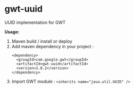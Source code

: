 gwt-uuid
========

UUID implementation for GWT

**Usage:**

 1. Maven build / install or deploy
 2. Add maven dependency in your project : 
    ```
    <dependency>
      <groupId>com.google.gwt</groupId>
      <artifactId>gwt-uuid</artifactId>
      <version>2.8.2</version>
    </dependency>
    ```
  3. Import GWT module :
    ```
    <inherits name="java.util.UUID" />
    ```
